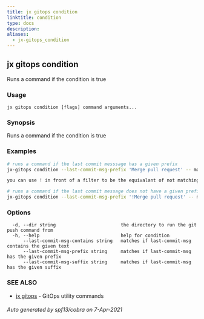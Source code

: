 ```yaml
---
title: jx gitops condition
linktitle: condition
type: docs
description: 
aliases:
  - jx-gitops_condition
---
```


## jx gitops condition

Runs a command if the condition is true

### Usage

```
jx gitops condition [flags] command arguments...
```

### Synopsis

Runs a command if the condition is true

### Examples

  ```bash
  # runs a command if the last commit messsage has a given prefix
  jx-gitops condition --last-commit-msg-prefix 'Merge pull request' -- make all commit push
  
  you can use ! in front of a filter to be the equivalant of not matching the condition. e.g.
  
  # runs a command if the last commit message does not have a given prefix
  jx-gitops condition --last-commit-msg-prefix '!Merge pull request' -- make all commit push

  ```
### Options

```
  -d, --dir string                        the directory to run the git push command from
  -h, --help                              help for condition
      --last-commit-msg-contains string   matches if last-commit-msg contains the given text
      --last-commit-msg-prefix string     matches if last-commit-msg has the given prefix
      --last-commit-msg-suffix string     matches if last-commit-msg has the given suffix
```

### SEE ALSO

* [jx gitops](..)	 - GitOps utility commands

###### Auto generated by spf13/cobra on 7-Apr-2021
